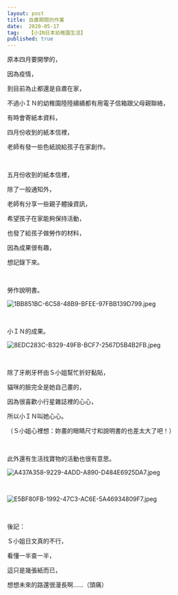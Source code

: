 ```yaml
---
layout: post
title: 自肅期間的作業
date:  2020-05-17
tag:   【小IN日本幼稚園生活】
published: true 
---
```

<p>原本四月要開學的，</p>

<p>因為疫情，</p>

<p>到目前為止都還是自肅在家，</p>

<p>不過小ＩＮ的幼稚園陸陸續續都有用電子信箱跟父母親聯絡，</p>

<p>有時會寄紙本資料，</p>

<p>四月份收到的紙本信裡，</p>

<p>老師有發一些色紙說給孩子在家創作。</p>

<p>&nbsp;</p>

<p>五月份收到的紙本信裡，</p>

<p>除了一般通知外，</p>

<p>老師有分享一些親子體操資訊，</p>

<p>希望孩子在家能夠保持活動，</p>

<p>也發了給孩子做勞作的材料，</p>

<p>因為成果很有趣，</p>

<p>想記錄下來。</p>

<p>&nbsp;</p>

<p>勞作說明書。</p>

<p><img alt="1BB851BC-6C58-48B9-BFEE-97FBB139D799.jpeg" src="https://pic.pimg.tw/smlife543/1589725491-1382007156_n.jpg" title="1BB851BC-6C58-48B9-BFEE-97FBB139D799.jpeg"></p>

<p>&nbsp;</p>

<p>小ＩＮ的成果。</p>

<p><img alt="8EDC283C-B329-49FB-BCF7-2567D5B4B2FB.jpeg" src="https://pic.pimg.tw/smlife543/1589725491-3702605597_n.jpg" title="8EDC283C-B329-49FB-BCF7-2567D5B4B2FB.jpeg"></p>

<p>&nbsp;</p>

<p>除了牙刷牙杯由Ｓ小姐幫忙折好黏貼，</p>

<p>貓咪的臉完全是她自己畫的，</p>

<p>因為很喜歡小行星雜誌裡的心心，</p>

<p>所以小ＩＮ叫她心心。</p>

<p>（Ｓ小姐心裡想：妳畫的眼睛尺寸和說明書的也差太大了吧！）</p>

<p>&nbsp;</p>

<p>此外還有生活找寶物的活動也很有意思。</p>

<p><img alt="A437A358-9229-4ADD-A890-D484E6925DA7.jpeg" src="https://pic.pimg.tw/smlife543/1589725491-987578197_n.jpg" title="A437A358-9229-4ADD-A890-D484E6925DA7.jpeg"></p>

<p>&nbsp;</p>

<p><img alt="E5BF80FB-1992-47C3-AC6E-5A46934809F7.jpeg" src="https://pic.pimg.tw/smlife543/1589725491-405427901_n.jpg" title="E5BF80FB-1992-47C3-AC6E-5A46934809F7.jpeg"></p>

<p>&nbsp;</p>

<p>後記：</p>

<p>Ｓ小姐日文真的不行，</p>

<p>看懂一半查一半，</p>

<p>這只是幾張紙而已，</p>

<p>想想未來的路還很漫長啊......（頭痛）</p>

<p>&nbsp;</p>

<p>&nbsp;</p>

